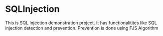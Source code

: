 # SQLInjection

This is SQL Injection demonstration project.
It has functionalitites like SQL injection detection and prevention.
Prevention is done using FJS Algorithm
